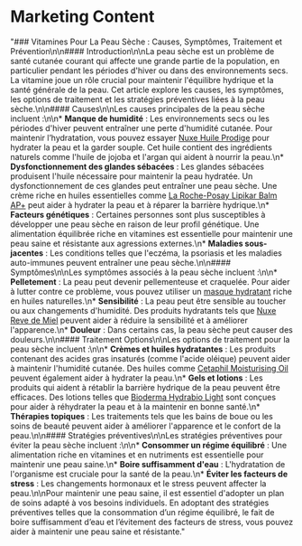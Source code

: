 # Marketing Content

"### Vitamines Pour La Peau Sèche : Causes, Symptômes, Traitement et Prévention\n\n#### Introduction\n\nLa peau sèche est un problème de santé cutanée courant qui affecte une grande partie de la population, en particulier pendant les périodes d'hiver ou dans des environnements secs. La vitamine joue un rôle crucial pour maintenir l'équilibre hydrique et la santé générale de la peau. Cet article explore les causes, les symptômes, les options de traitement et les stratégies préventives liées à la peau sèche.\n\n#### Causes\n\nLes causes principales de la peau sèche incluent :\n\n*   **Manque de humidité** : Les environnements secs ou les périodes d'hiver peuvent entraîner une perte d'humidité cutanée. Pour maintenir l’hydratation, vous pouvez essayer [Nuxe Huile Prodige](https://www.nuxe.com/fr-fr/huiles-et-baumes/produits-hydratants/nuxe-huile-prodige.html) pour hydrater la peau et la garder souple. Cet huile contient des ingrédients naturels comme l'huile de jojoba et l'argan qui aident à nourrir la peau.\n*   **Dysfonctionnement des glandes sébacées** : Les glandes sébacées produisent l'huile nécessaire pour maintenir la peau hydratée. Un dysfonctionnement de ces glandes peut entraîner une peau sèche. Une crème riche en huiles essentielles comme [La Roche-Posay Lipikar Balm AP+](https://www.laroche-posay.fr/fr/products/la-roche-posay-lipikar-balm-ap-plus.html) peut aider à hydrater la peau et à réparer la barrière hydrique.\n*   **Facteurs génétiques** : Certaines personnes sont plus susceptibles à développer une peau sèche en raison de leur profil génétique. Une alimentation équilibrée riche en vitamines est essentielle pour maintenir une peau saine et résistante aux agressions externes.\n*   **Maladies sous-jacentes** : Les conditions telles que l'eczéma, la psoriasis et les maladies auto-immunes peuvent entraîner une peau sèche.\n\n#### Symptômes\n\nLes symptômes associés à la peau sèche incluent :\n\n*   **Pelletement** : La peau peut devenir pellementeuse et craquelée. Pour aider à lutter contre ce problème, vous pouvez utiliser un [masque hydratant](https://www.google.com/search?q=masques+hydratants+pour+la+peau+s%C3%A8che&tbm=shop) riche en huiles naturelles.\n*   **Sensibilité** : La peau peut être sensible au toucher ou aux changements d'humidité. Des produits hydratants tels que [Nuxe Reve de Miel](https://www.nuxe.com/fr-fr/hydratant/produits-hydratants/nuxe-reve-de-miel.html) peuvent aider à réduire la sensibilité et à améliorer l'apparence.\n*   **Douleur** : Dans certains cas, la peau sèche peut causer des douleurs.\n\n#### Traitement Options\n\nLes options de traitement pour la peau sèche incluent :\n\n*   **Crèmes et huiles hydratantes** : Les produits contenant des acides gras insaturés (comme l'acide oléique) peuvent aider à maintenir l'humidité cutanée. Des huiles comme [Cetaphil Moisturising Oil](https://www.cetaphil.fr/fr-fr/produits/cetaphil-moisturizing-oil.html) peuvent également aider à hydrater la peau.\n*   **Gels et lotions** : Les produits qui aident à rétablir la barrière hydrique de la peau peuvent être efficaces. Des lotions telles que [Bioderma Hydrabio Light](https://www.bioderma.fr/fr/produits/bioderma-hydrabio-light.html) sont conçues pour aider à réhydrater la peau et à la maintenir en bonne santé.\n*   **Thérapies topiques** : Les traitements tels que les bains de boue ou les soins de beauté peuvent aider à améliorer l'apparence et le confort de la peau.\n\n#### Stratégies préventives\n\nLes stratégies préventives pour éviter la peau sèche incluent :\n\n*   **Consommer un régime équilibré** : Une alimentation riche en vitamines et en nutriments est essentielle pour maintenir une peau saine.\n*   **Boire suffisamment d'eau** : L'hydratation de l'organisme est cruciale pour la santé de la peau.\n*   **Éviter les facteurs de stress** : Les changements hormonaux et le stress peuvent affecter la peau.\n\nPour maintenir une peau saine, il est essentiel d'adopter un plan de soins adapté à vos besoins individuels. En adoptant des stratégies préventives telles que la consommation d’un régime équilibré, le fait de boire suffisamment d’eau et l’évitement des facteurs de stress, vous pouvez aider à maintenir une peau saine et résistante."